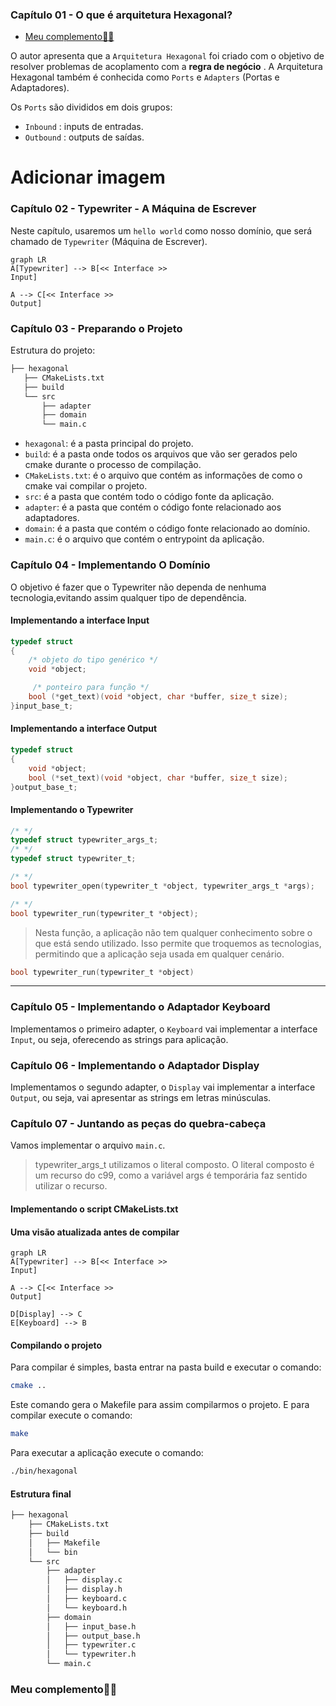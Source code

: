### Capítulo 01 - O que é arquitetura Hexagonal? 
- [Meu complemento🔬📝](#meu-complemento)

O autor apresenta que a `Arquitetura Hexagonal` foi criado com o objetivo de resolver problemas de acoplamento com a **regra de negócio** .
A Arquitetura Hexagonal também é conhecida como `Ports` e `Adapters` (Portas e Adaptadores).

Os `Ports` são divididos em dois grupos:
- `Inbound`  : inputs de entradas.
- `Outbound` : outputs de saídas.

# Adicionar imagem 

### Capítulo 02 - Typewriter - A Máquina de Escrever
Neste capítulo, usaremos um `hello world` como nosso domínio, que será chamado de `Typewriter` (Máquina de Escrever).

```mermaid
graph LR
A[Typewriter] --> B[<< Interface >> 
Input]

A --> C[<< Interface >> 
Output]
```
### Capítulo 03 - Preparando o Projeto
Estrutura do projeto:
```bash
├── hexagonal
   ├── CMakeLists.txt
   ├── build
   └── src
       ├── adapter
       ├── domain
       └── main.c
```
- `hexagonal`: é a pasta principal do projeto.
- `build`: é a pasta onde todos os arquivos que vão ser gerados pelo
cmake durante o processo de compilação.
- `CMakeLists.txt`: é o arquivo que contém as informações de como o
cmake vai compilar o projeto.
- `src`: é a pasta que contém todo o código fonte da aplicação.
- `adapter`: é a pasta que contém o código fonte relacionado aos
adaptadores.
- `domain`: é a pasta que contém o código fonte relacionado ao
domínio.
- `main.c`: é o arquivo que contém o entrypoint da aplicação.

### Capítulo 04 - Implementando O Domínio
O objetivo é fazer que o Typewriter não dependa de nenhuma tecnologia,evitando assim qualquer tipo de dependência. 

#### Implementando a interface Input
```c
typedef struct 
{
    /* objeto do tipo genérico */
    void *object;

     /* ponteiro para função */
    bool (*get_text)(void *object, char *buffer, size_t size);
}input_base_t;
```
#### Implementando a interface Output
```c
typedef struct 
{
    void *object;
    bool (*set_text)(void *object, char *buffer, size_t size);
}output_base_t;
```
#### Implementando o Typewriter
```c
/* */
typedef struct typewriter_args_t;
/* */
typedef struct typewriter_t;

/* */
bool typewriter_open(typewriter_t *object, typewriter_args_t *args);

/* */
bool typewriter_run(typewriter_t *object);
```

> Nesta função, a aplicação não tem qualquer conhecimento sobre o que está sendo utilizado. Isso permite que troquemos as tecnologias, permitindo que a aplicação seja usada em qualquer cenário.
```c
bool typewriter_run(typewriter_t *object)
```


---

### Capítulo 05 - Implementando o Adaptador Keyboard
Implementamos o primeiro adapter, o `Keyboard` vai implementar a interface `Input`, ou seja, oferecendo as strings para aplicação.

### Capítulo 06 - Implementando o Adaptador Display
Implementamos o segundo adapter, o `Display` vai implementar a interface `Output`, ou seja, vai apresentar as strings em letras minúsculas.

### Capítulo 07 - Juntando as peças do quebra-cabeça
Vamos implementar o arquivo `main.c`.
> typewriter_args_t utilizamos o literal composto. O literal composto é um
recurso do c99, como a variável args é temporária faz sentido utilizar o
recurso.

#### Implementando o script CMakeLists.txt

#### Uma visão atualizada antes de compilar
```mermaid
graph LR
A[Typewriter] --> B[<< Interface >> 
Input]

A --> C[<< Interface >> 
Output]

D[Display] --> C
E[Keyboard] --> B
```
#### Compilando o projeto
Para compilar é simples, basta entrar na pasta build e executar o comando:
```bash
cmake ..
```
Este comando gera o Makefile para assim compilarmos o projeto. E para compilar execute o comando:
```bash
make
```
Para executar a aplicação execute o comando:
```bash
./bin/hexagonal
```
####  Estrutura final 
```bash
├── hexagonal
    ├── CMakeLists.txt
    ├── build
    │   ├── Makefile
    │   └── bin
    └── src
        ├── adapter
        │   ├── display.c
        │   ├── display.h
        │   ├── keyboard.c
        │   └── keyboard.h
        ├── domain
        │   ├── input_base.h
        │   ├── output_base.h
        │   ├── typewriter.c
        │   └── typewriter.h
        └── main.c
```


### Meu complemento🔬📝